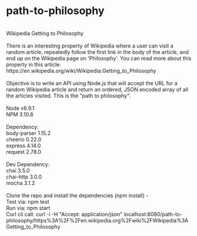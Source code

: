 # path-to-philosophy
<br />
Wikipedia Getting to Philosophy
<br />
<br />
There is an interesting property of Wikipedia where a user can visit a random article, repeatedly follow the first link in the body of the article, and end up on the Wikipedia page on 'Philosophy'. You can read more about this property in this article: https://en.wikipedia.org/wiki/Wikipedia:Getting_to_Philosophy
<br />
<br />
Objective is to write an API using Node.js that will accept the URL for a random Wikipedia article and return an ordered, JSON encoded array of all the articles visited. This is the "path to philosophy".
<br />
<br />
Node v6.9.1 <br />
NPM 3.10.8 <br />
<br />
Dependency: <br />
body-parser 1.15.2 <br />
cheerio 0.22.0 <br />
express 4.14.0 <br />
request 2.78.0 <br />
<br />
Dev Dependency: <br />
chai 3.5.0 <br />
chai-http 3.0.0 <br />
mocha 3.1.2 <br />
<br />
Clone the repo and install the dependencies (npm install) - <br />
Test via: npm test <br />
Run via: npm start <br />
Curl cli call: curl -i -H "Accept: application/json" localhost:8080/path-to-philosophy/https%3A%2F%2Fen.wikipedia.org%2Fwiki%2FWikipedia%3AGetting_to_Philosophy  <br />
